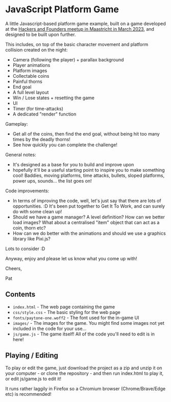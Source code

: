 # JavaScript Platform Game
A little Javascript-based platform game example, built on a game developed at the [Hackers and Founders meetup in Maastricht in March 2023](https://www.meetup.com/euregiotechmeetup/events/291512515/), and designed to be built upon further.

This includes, on top of the basic character movement and platform collision created on the night:

- Camera (following the player) + parallax background
- Player animations
- Platform images
- Collectable coins
- Painful thorns
- End goal
- A full level layout
- Win / Lose states + resetting the game
- UI
- Timer (for time-attacks)
- A dedicated "render" function

Gameplay:
- Get all of the coins, then find the end goal, without being hit too many times by the deadly thorns!
- See how quickly you can complete the challenge!

General notes:
- It's designed as a base for you to build and improve upon 
- hopefully it'll be a useful starting point to inspire you to make something cool! Baddies, moving platforms, time attacks, bullets, sloped platforms, power ups, sounds... the list goes on!

Code improvements:
- In terms of improving the code, well, let's just say that there are lots of opportunities. :D It's been put together to Get It To Work, and can surely do with some clean up!
- Should we have a game manager? A level definition? How can we better load images? What about a centralised "item" object that can act as a coin, thorn etc?
- How can we do better with the animations and should we use a graphics library like Pixi.js?

Lots to consider :D

Anyway, enjoy and please let us know what you come up with!

Cheers,

Pat

## Contents
* `index.html` - The web page containing the game
* `css/style.css` - The basic styling for the web page
* `fonts/paytone-one.woff2` - The font used for the in-game UI
* `images/` - The images for the game. You might find some images not yet included in the code for your use...
* `js/game.js` - The game itself! All of the code you'll need to edit is in here!

## Playing / Editing
To play or edit the game, just download the project as a zip and unzip it on your computer - or clone the repository - and then run index.html to play it, or edit js/game.js to edit it!

It runs rather laggily in Firefox so a Chromium browser (Chrome/Brave/Edge etc) is recommended!